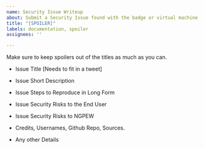 ```yaml
---
name: Security Issue Writeup
about: Submit a Security Issue found with the badge or virtual machine
title: "[SPOILER]"
labels: documentation, spoiler
assignees: ''

---
```


Make sure to keep spoilers out of the titles as much as you can. 

* Issue Title [Needs to fit in a tweet]

* Issue Short Description

* Issue Steps to Reproduce in Long Form

* Issue Security Risks to the End User

* Issue Security Risks to NGPEW 

* Credits, Usernames, Github Repo, Sources.

* Any other Details
